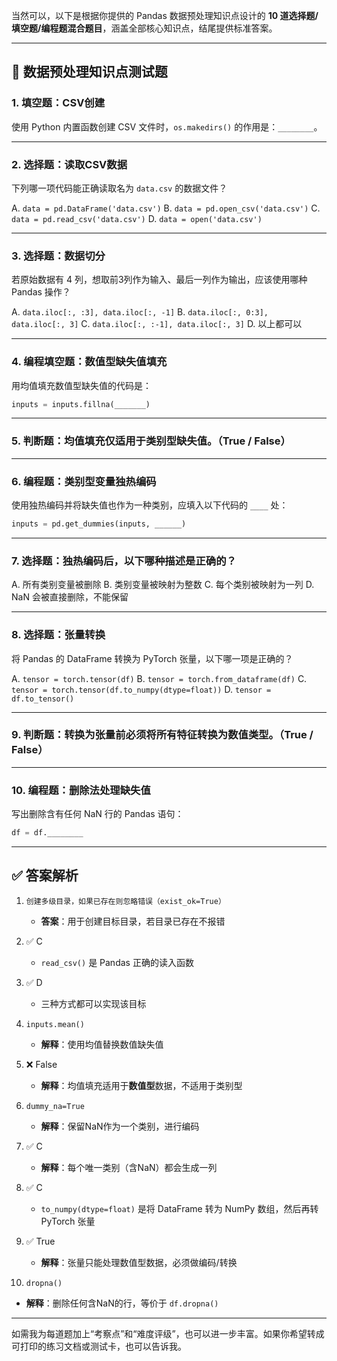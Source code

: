当然可以，以下是根据你提供的 Pandas 数据预处理知识点设计的 **10 道选择题/填空题/编程题混合题目**，涵盖全部核心知识点，结尾提供标准答案。

---

## 🧪 数据预处理知识点测试题

### **1. 填空题：CSV创建**

使用 Python 内置函数创建 CSV 文件时，`os.makedirs()` 的作用是：`________`。

---

### **2. 选择题：读取CSV数据**

下列哪一项代码能正确读取名为 `data.csv` 的数据文件？

A. `data = pd.DataFrame('data.csv')`
B. `data = pd.open_csv('data.csv')`
C. `data = pd.read_csv('data.csv')`
D. `data = open('data.csv')`

---

### **3. 选择题：数据切分**

若原始数据有 4 列，想取前3列作为输入、最后一列作为输出，应该使用哪种 Pandas 操作？

A. `data.iloc[:, :3], data.iloc[:, -1]`
B. `data.iloc[:, 0:3], data.iloc[:, 3]`
C. `data.iloc[:, :-1], data.iloc[:, 3]`
D. 以上都可以

---

### **4. 编程填空题：数值型缺失值填充**

用均值填充数值型缺失值的代码是：

```python
inputs = inputs.fillna(_______)
```

---

### **5. 判断题：均值填充仅适用于类别型缺失值。（True / False）**

---

### **6. 编程题：类别型变量独热编码**

使用独热编码并将缺失值也作为一种类别，应填入以下代码的 `____` 处：

```python
inputs = pd.get_dummies(inputs, ______)
```

---

### **7. 选择题：独热编码后，以下哪种描述是正确的？**

A. 所有类别变量被删除
B. 类别变量被映射为整数
C. 每个类别被映射为一列
D. NaN 会被直接删除，不能保留

---

### **8. 选择题：张量转换**

将 Pandas 的 DataFrame 转换为 PyTorch 张量，以下哪一项是正确的？

A. `tensor = torch.tensor(df)`
B. `tensor = torch.from_dataframe(df)`
C. `tensor = torch.tensor(df.to_numpy(dtype=float))`
D. `tensor = df.to_tensor()`

---

### **9. 判断题：转换为张量前必须将所有特征转换为数值类型。（True / False）**

---

### **10. 编程题：删除法处理缺失值**

写出删除含有任何 NaN 行的 Pandas 语句：

```python
df = df.________
```

---

## ✅ 答案解析

1. `创建多级目录，如果已存在则忽略错误（exist_ok=True）`

   * **答案**：用于创建目标目录，若目录已存在不报错

2. ✅ C

   * `read_csv()` 是 Pandas 正确的读入函数

3. ✅ D

   * 三种方式都可以实现该目标

4. `inputs.mean()`

   * **解释**：使用均值替换数值缺失值

5. ❌ False

   * **解释**：均值填充适用于**数值型**数据，不适用于类别型

6. `dummy_na=True`

   * **解释**：保留NaN作为一个类别，进行编码

7. ✅ C

   * **解释**：每个唯一类别（含NaN）都会生成一列

8. ✅ C

   * `to_numpy(dtype=float)` 是将 DataFrame 转为 NumPy 数组，然后再转 PyTorch 张量

9. ✅ True

   * **解释**：张量只能处理数值型数据，必须做编码/转换

10. `dropna()`

* **解释**：删除任何含NaN的行，等价于 `df.dropna()`

---

如需我为每道题加上“考察点”和“难度评级”，也可以进一步丰富。如果你希望转成可打印的练习文档或测试卡，也可以告诉我。
